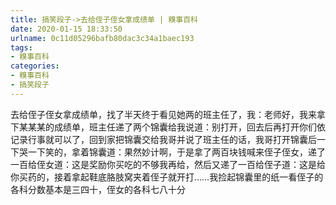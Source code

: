 ```yaml
---
title: 搞笑段子->去给侄子侄女拿成绩单 | 糗事百科
date: 2020-01-15 18:33:50
urlname: 0c11d05296bafb80dac3c34a1baec193
tags: 
- 糗事百科
categories:
- 糗事百科
- 搞笑段子
---
```

去给侄子侄女拿成绩单，找了半天终于看见她两的班主任了，我：老师好，我来拿下某某某的成绩单，班主任递了两个锦囊给我说道：别打开，回去后再打开你们依记录行事就可以了，回到家把锦囊交给我哥并说了班主任的话，我哥打开锦囊后一下哭一下笑的，拿着锦囊道：果然妙计啊，于是拿了两百块钱喊来侄子侄女，递了一百给侄女道：这是奖励你买吃的不够我再给，然后又递了一百给侄子道：这是给你买药的，接着拿起鞋底胳肢窝夹着侄子就开打……我捡起锦囊里的纸一看侄子的各科分数基本是三四十，侄女的各科七八十分



